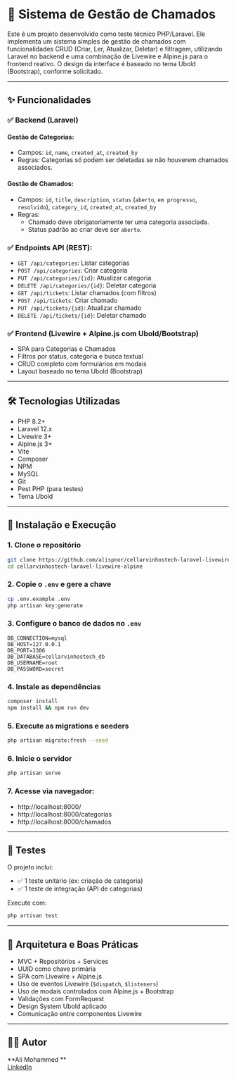 
# 🍷 Sistema de Gestão de Chamados

Este é um projeto desenvolvido como teste técnico  PHP/Laravel. Ele implementa um sistema simples de gestão de chamados com funcionalidades CRUD (Criar, Ler, Atualizar, Deletar) e filtragem, utilizando Laravel no backend e uma combinação de Livewire e Alpine.js para o frontend reativo. O design da interface é baseado no tema Ubold (Bootstrap), conforme solicitado.

---

## ✨ Funcionalidades

### ✅ Backend (Laravel)
#### Gestão de Categorias:
- Campos: `id`, `name`, `created_at`, `created_by`
- Regras: Categorias só podem ser deletadas se não houverem chamados associados.

#### Gestão de Chamados:
- Campos: `id`, `title`, `description`, `status` (`aberto`, `em progresso`, `resolvido`), `category_id`, `created_at`, `created_by`
- Regras:
  - Chamado deve obrigatoriamente ter uma categoria associada.
  - Status padrão ao criar deve ser `aberto`.

### ✅ Endpoints API (REST):
- `GET /api/categories`: Listar categorias
- `POST /api/categories`: Criar categoria
- `PUT /api/categories/{id}`: Atualizar categoria
- `DELETE /api/categories/{id}`: Deletar categoria
- `GET /api/tickets`: Listar chamados (com filtros)
- `POST /api/tickets`: Criar chamado
- `PUT /api/tickets/{id}`: Atualizar chamado
- `DELETE /api/tickets/{id}`: Deletar chamado

### ✅ Frontend (Livewire + Alpine.js com Ubold/Bootstrap)
- SPA para Categorias e Chamados
- Filtros por status, categoria e busca textual
- CRUD completo com formulários em modais
- Layout baseado no tema Ubold (Bootstrap)

---

## 🛠️ Tecnologias Utilizadas

- PHP 8.2+
- Laravel 12.x
- Livewire 3+
- Alpine.js 3+
- Vite
- Composer
- NPM
- MySQL
- Git
- Pest PHP (para testes)
- Tema Ubold

---

## 🚀 Instalação e Execução

### 1. Clone o repositório

```bash
git clone https://github.com/alispnor/cellarvinhostech-laravel-livewire-alpine.git
cd cellarvinhostech-laravel-livewire-alpine
```

### 2. Copie o `.env` e gere a chave

```bash
cp .env.example .env
php artisan key:generate
```

### 3. Configure o banco de dados no `.env`

```env
DB_CONNECTION=mysql
DB_HOST=127.0.0.1
DB_PORT=3306
DB_DATABASE=cellarvinhostech_db
DB_USERNAME=root
DB_PASSWORD=secret
```

### 4. Instale as dependências

```bash
composer install
npm install && npm run dev
```

### 5. Execute as migrations e seeders

```bash
php artisan migrate:fresh --seed
```

### 6. Inicie o servidor

```bash
php artisan serve
```

### 7. Acesse via navegador:

- http://localhost:8000/
- http://localhost:8000/categorias
- http://localhost:8000/chamados

---

## 🧪 Testes

O projeto inclui:

- ✅ 1 teste unitário (ex: criação de categoria)
- ✅ 1 teste de integração (API de categorias)

Execute com:

```bash
php artisan test
```

---

## 🧱 Arquitetura e Boas Práticas

- MVC + Repositórios + Services
- UUID como chave primária
- SPA com Livewire + Alpine.js
- Uso de eventos Livewire (`$dispatch`, `$listeners`)
- Uso de modais controlados com Alpine.js + Bootstrap
- Validações com FormRequest
- Design System Ubold aplicado
- Comunicação entre componentes Livewire

---

## 👨‍💻 Autor

**Ali Mohammed **  
[LinkedIn](https://www.linkedin.com/in/alialsalahi) 
